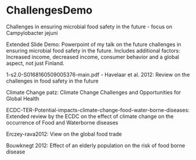 # ChallengesDemo
Challenges in ensuring microbial food safety in the future - focus on Campylobacter jejuni

Extended Slide Demo: Powerpoint of my talk on the future challenges in ensuring microbial food safety in the future. Includes additional factors: Increased income, decreased income, consumer behavior and a global aspect, not just Finland.

1-s2.0-S0168160509005376-main.pdf - Havelaar et al. 2012: Review on the challenges in food safety in the future

Climate Change patz: Climate Change Challenges and Opportunities for Global Health 

ECDC-TER-Potential-impacts-climate-change-food-water-borne-diseases: Extended review by the ECDC on the effect of climate change on the occurrence of Food and Waterborne diseases

Erczey-rava2012: View on the global food trade

Bouwknegt 2012: Effect of an elderly population on the risk of food borne disease
